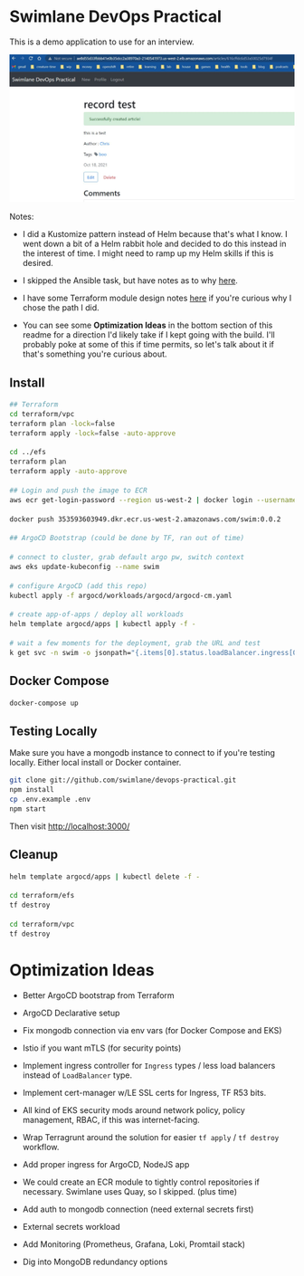 # Swimlane DevOps Practical

This is a demo application to use for an interview.

![screenshot](images/practical-record.JPG)

Notes:

- I did a Kustomize pattern instead of Helm because that's what I know.  I went down a bit of a Helm rabbit hole and decided to do this instead in the interest of time.  I might need to ramp up my Helm skills if this is desired.

- I skipped the Ansible task, but have notes as to why [here](ansible/README.md).

- I have some Terraform module design notes [here](terraform/modules/README.md) if you're curious why I chose the path I did.

- You can see some **Optimization Ideas** in the bottom section of this readme for a direction I'd likely take if I kept going with the build.  I'll probably poke at some of this if time permits, so let's talk about it if that's something you're curious about.

## Install

```bash
## Terraform
cd terraform/vpc
terraform plan -lock=false
terraform apply -lock=false -auto-approve

cd ../efs
terraform plan
terraform apply -auto-approve

## Login and push the image to ECR
aws ecr get-login-password --region us-west-2 | docker login --username AWS --password-stdin 353593603949.dkr.ecr.us-west-2.amazonaws.com

docker push 353593603949.dkr.ecr.us-west-2.amazonaws.com/swim:0.0.2

## ArgoCD Bootstrap (could be done by TF, ran out of time)

# connect to cluster, grab default argo pw, switch context
aws eks update-kubeconfig --name swim

# configure ArgoCD (add this repo)
kubectl apply -f argocd/workloads/argocd/argocd-cm.yaml

# create app-of-apps / deploy all workloads
helm template argocd/apps | kubectl apply -f -

# wait a few moments for the deployment, grab the URL and test
k get svc -n swim -o jsonpath="{.items[0].status.loadBalancer.ingress[0].hostname}"

```

## Docker Compose

```bash
docker-compose up

```

## Testing Locally

Make sure you have a mongodb instance to connect to if you're testing locally.  Either local install or Docker container.

```bash
git clone git://github.com/swimlane/devops-practical.git
npm install
cp .env.example .env
npm start

```

Then visit [http://localhost:3000/](http://localhost:3000/)


## Cleanup

```bash
helm template argocd/apps | kubectl delete -f -

cd terraform/efs
tf destroy

cd terraform/vpc
tf destroy

```

# Optimization Ideas

- Better ArgoCD bootstrap from Terraform

- ArgoCD Declarative setup

- Fix mongodb connection via env vars (for Docker Compose and EKS)

- Istio if you want mTLS (for security points)

- Implement ingress controller for `Ingress` types / less load balancers instead of `LoadBalancer` type.

- Implement cert-manager w/LE SSL certs for Ingress, TF R53 bits.

- All kind of EKS security mods around network policy, policy management, RBAC, if this was internet-facing.

- Wrap Terragrunt around the solution for easier `tf apply` / `tf destroy` workflow.

- Add proper ingress for ArgoCD, NodeJS app

- We could create an ECR module to tightly control repositories if necessary.  Swimlane uses Quay, so I skipped.  (plus time)

- Add auth to mongodb connection (need external secrets first)

- External secrets workload

- Add Monitoring (Prometheus, Grafana, Loki, Promtail stack)

- Dig into MongoDB redundancy options
